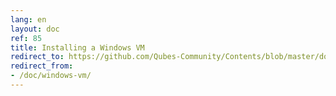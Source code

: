 ```yaml
---
lang: en
layout: doc
ref: 85
title: Installing a Windows VM
redirect_to: https://github.com/Qubes-Community/Contents/blob/master/docs/os/windows/windows-vm.md
redirect_from:
- /doc/windows-vm/
---
```


